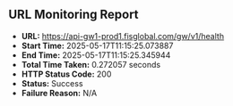 ## URL Monitoring Report

- **URL:** https://api-gw1-prod1.fisglobal.com/gw/v1/health
- **Start Time:** 2025-05-17T11:15:25.073887
- **End Time:** 2025-05-17T11:15:25.345944
- **Total Time Taken:** 0.272057 seconds
- **HTTP Status Code:** 200
- **Status:** Success
- **Failure Reason:** N/A
